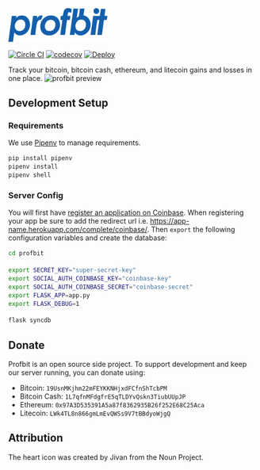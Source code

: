 <img width="200" alt="profbit logo" src="https://raw.githubusercontent.com/joshblum/profbit/master/profbit/static/img/logo.png">

[![Circle CI](https://circleci.com/gh/joshblum/profbit.svg?maxAge=2592000&style=shield)](https://circleci.com/gh/joshblum/profbit)
[![codecov](https://codecov.io/gh/joshblum/profbit/branch/master/graph/badge.svg)](https://codecov.io/gh/joshblum/profbit)
[![Deploy](https://www.herokucdn.com/deploy/button.svg)](https://heroku.com/deploy)

Track your bitcoin, bitcoin cash, ethereum, and litecoin gains and losses in
one place.  ![profbit
preview](https://github.com/joshblum/profbit/blob/master/profbit/static/img/preview.gif)

## Development Setup

### Requirements
We use [Pipenv](http://docs.python-guide.org/en/latest/dev/virtualenvs/) to
manage requirements.

```bash
pip install pipenv
pipenv install
pipenv shell
```

### Server Config
You will first have [register an application on
Coinbase](https://coinbase.com/oauth/applications/new). When registering your app
be sure to add the redirect url i.e.
https://app-name.herokuapp.com/complete/coinbase/. Then `export` the following
configuration variables and create the database:

```bash
cd profbit

export SECRET_KEY="super-secret-key"
export SOCIAL_AUTH_COINBASE_KEY="coinbase-key"
export SOCIAL_AUTH_COINBASE_SECRET="coinbase-secret"
export FLASK_APP=app.py
export FLASK_DEBUG=1

flask syncdb
```


## Donate

Profbit is an open source side project. To support development and keep
our server running, you can donate using:

- Bitcoin: `19UsnMKjhm22mFEYKKNHjxdFCfnShTcbPM`
- Bitcoin Cash: `1L7qfnMFdgfrE5qTLDYvQskn3TiubUUpJP`
- Ethereum: `0x97A3D535391A5a87f8362935B26f252E68C25Aca`
- Litecoin: `LWk4TL8n866gmLmEvQWSs9V7tBBdyoWjgQ`


## Attribution
The heart icon was created by Jivan from the Noun Project.
